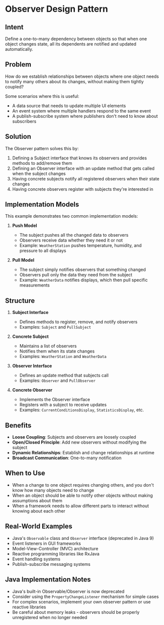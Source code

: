 # Observer Design Pattern

## Intent
Define a one-to-many dependency between objects so that when one object changes state, all its dependents are notified and updated automatically.

## Problem
How do we establish relationships between objects where one object needs to notify many others about its changes, without making them tightly coupled?

Some scenarios where this is useful:
- A data source that needs to update multiple UI elements
- An event system where multiple handlers respond to the same event
- A publish-subscribe system where publishers don't need to know about subscribers

## Solution
The Observer pattern solves this by:
1. Defining a Subject interface that knows its observers and provides methods to add/remove them
2. Defining an Observer interface with an update method that gets called when the subject changes
3. Having concrete subjects notify all registered observers when their state changes
4. Having concrete observers register with subjects they're interested in

## Implementation Models

This example demonstrates two common implementation models:

1. **Push Model**
   - The subject pushes all the changed data to observers
   - Observers receive data whether they need it or not
   - Example: `WeatherStation` pushes temperature, humidity, and pressure to all displays

2. **Pull Model**
   - The subject simply notifies observers that something changed
   - Observers pull only the data they need from the subject
   - Example: `WeatherData` notifies displays, which then pull specific measurements

## Structure

1. **Subject Interface**
   - Defines methods to register, remove, and notify observers
   - Examples: `Subject` and `PullSubject`

2. **Concrete Subject**
   - Maintains a list of observers
   - Notifies them when its state changes
   - Examples: `WeatherStation` and `WeatherData`

3. **Observer Interface**
   - Defines an update method that subjects call
   - Examples: `Observer` and `PullObserver`

4. **Concrete Observer**
   - Implements the Observer interface
   - Registers with a subject to receive updates
   - Examples: `CurrentConditionsDisplay`, `StatisticsDisplay`, etc.

## Benefits

- **Loose Coupling**: Subjects and observers are loosely coupled
- **Open/Closed Principle**: Add new observers without modifying the subject
- **Dynamic Relationships**: Establish and change relationships at runtime
- **Broadcast Communication**: One-to-many notification

## When to Use

- When a change to one object requires changing others, and you don't know how many objects need to change
- When an object should be able to notify other objects without making assumptions about them
- When a framework needs to allow different parts to interact without knowing about each other

## Real-World Examples

- Java's `Observable` class and `Observer` interface (deprecated in Java 9)
- Event listeners in GUI frameworks
- Model-View-Controller (MVC) architecture
- Reactive programming libraries like RxJava
- Event handling systems
- Publish-subscribe messaging systems

## Java Implementation Notes

- Java's built-in Observable/Observer is now deprecated
- Consider using the `PropertyChangeListener` mechanism for simple cases
- For complex scenarios, implement your own observer pattern or use reactive libraries
- Be careful about memory leaks - observers should be properly unregistered when no longer needed

